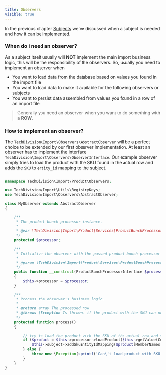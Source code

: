 ```yaml
---
title: Observers
visible: true
---
```


In the previous chapter [Subjects](#subjects) we've discussed when a subject is needed and how it can be implemented.

### When do i need an observer?

As a subject itself usually will **NOT** implement the main import business logic, this will be the responsibility of the observers. So, usually you need to implement an observer when

* You want to load data from the database based on values you found in the import file
* You want to load data to make it available for the following observers or subjects
* You want to persist data assembled from values you found in a row of an import file

> Generally you need an observer, when you want to do something with a **ROW**.

### How to implement an observer?

The `TechDivision\Import\Observers\AbstractObserver` will be a perfect choice to be extended by our first observer implementation. At least an observer has to implement the interface `TechDivision\Import\Observers\ObserverInterface`. Our example observer simply tries to load the product with the SKU found in the actual row and adds the `SKU` to `entity_id` mapping to the subject.

```php

namespace TechDivision\Import\Product\Observers;

use TechDivision\Import\Utils\RegistryKeys;
use TechDivision\Import\Observers\AbstractObserver;

class MyObserver extends AbstractObserver
{

    /**
     * The product bunch processor instance.
     *
     * @var \TechDivision\Import\Product\Services\ProductBunchProcessorInterface
     */
    protected $processor;

    /**
     * Initialize the observer with the passed product bunch processor instance.
     *
     * @param \TechDivision\Import\Product\Services\ProductBunchProcessorInterface $productBunchProcessor The product bunch processor instance
     */
    public function __construct(ProductBunchProcessorInterface $processor)
    {
        $this->processor = $processor;
    }

    /**
     * Process the observer's business logic.
     *
     * @return array The processed row
     * @throws \Exception Is thrown, if the product with the SKU can not be loaded
     */
    protected function process()
    {

        // try to load the product with the SKU of the actual row and store the entity ID => SKU mapping in the subject
        if ($product = $this->processor->loadProduct($this->getValue(ColumnKeys::SKU)) {
            $this->subject->addSkuEntityIdMapping($product[MemberNames::ENTITY_ID], $product[MemberNames::SKU]);
        } else {
         	throw new \Exception(sprintf('Can\'t load product with SKU "%s"', $sku));   
        }
    }
}
```